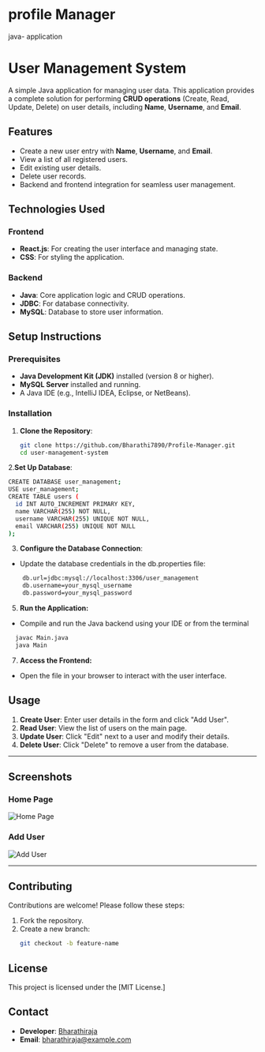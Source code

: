 
# profile Manager
java- application

# User Management System  

A simple Java application for managing user data. This application provides a complete solution for performing **CRUD operations** (Create, Read, Update, Delete) on user details, including **Name**, **Username**, and **Email**.  

## Features  

- Create a new user entry with **Name**, **Username**, and **Email**.  
- View a list of all registered users.  
- Edit existing user details.  
- Delete user records.  
- Backend and frontend integration for seamless user management.  

## Technologies Used  

### Frontend  
- **React.js**: For creating the user interface and managing state.  
- **CSS**: For styling the application.  

### Backend  
- **Java**: Core application logic and CRUD operations.  
- **JDBC**: For database connectivity.  
- **MySQL**: Database to store user information.  

## Setup Instructions  

### Prerequisites  
- **Java Development Kit (JDK)** installed (version 8 or higher).  
- **MySQL Server** installed and running.  
- A Java IDE (e.g., IntelliJ IDEA, Eclipse, or NetBeans).  

### Installation  
1. **Clone the Repository**:  
   ```bash  
   git clone https://github.com/Bharathi7890/Profile-Manager.git  
   cd user-management-system  
2.**Set Up Database**:
  ```bash
  CREATE DATABASE user_management;  
USE user_management;  
CREATE TABLE users (  
    id INT AUTO_INCREMENT PRIMARY KEY,  
    name VARCHAR(255) NOT NULL,  
    username VARCHAR(255) UNIQUE NOT NULL,  
    email VARCHAR(255) UNIQUE NOT NULL  
);
```
3. **Configure the Database Connection**:
 - Update the database credentials in the db.properties file:
```bash
    db.url=jdbc:mysql://localhost:3306/user_management  
    db.username=your_mysql_username  
    db.password=your_mysql_password
```
5. **Run the Application:**
 - Compile and run the Java backend using your IDE or from the terminal
```bash
  javac Main.java  
  java Main
```
7. **Access the Frontend:**
 - Open the file in your browser to interact with the user interface.

## Usage  

1. **Create User**: Enter user details in the form and click "Add User".  
2. **Read User**: View the list of users on the main page.  
3. **Update User**: Click "Edit" next to a user and modify their details.  
4. **Delete User**: Click "Delete" to remove a user from the database.  

---

## Screenshots  

### Home Page  
![Home Page](https://github.com/Bharathi7890/Profile-Manager/Frontend/public/homepage.png)  

### Add User  
![Add User](https://github.com/Bharathi7890/Profile-Manager/Frontend/public/adduser.png)  

---

## Contributing  

Contributions are welcome! Please follow these steps:  

1. Fork the repository.  
2. Create a new branch:  
   ```bash
   git checkout -b feature-name  

## License
This project is licensed under the [MIT License.]

## Contact  

- **Developer**: [Bharathiraja](https://github.com/Bharathi7890)  
- **Email**: bharathiraja@example.com  


  
